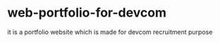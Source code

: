 # web-portfolio-for-devcom
it is a portfolio website which is made for devcom recruitment purpose  
